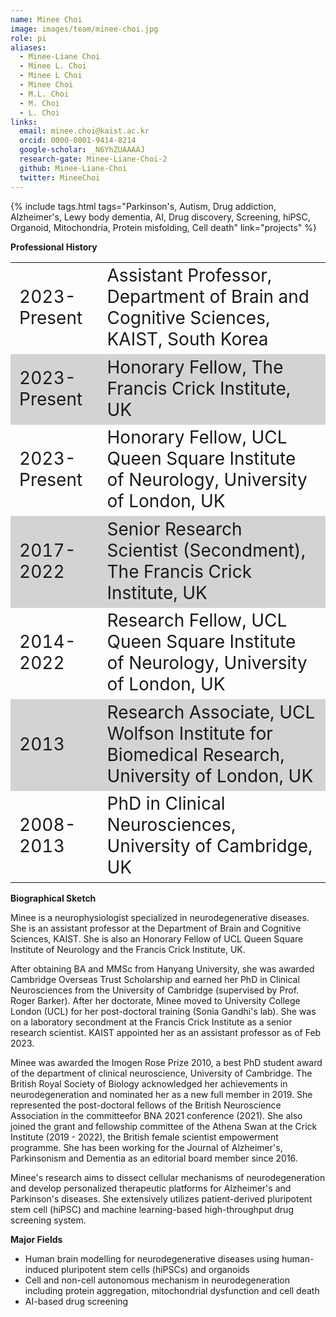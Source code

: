 ```yaml
---
name: Minee Choi
image: images/team/minee-choi.jpg
role: pi
aliases:
  - Minee-Liane Choi
  - Minee L. Choi
  - Minee L Choi
  - Minee Choi
  - M.L. Choi
  - M. Choi
  - L. Choi
links:  
  email: minee.choi@kaist.ac.kr
  orcid: 0000-0001-9414-8214
  google-scholar: _N6YhZUAAAAJ
  research-gate: Minee-Liane-Choi-2
  github: Minee-Liane-Choi
  twitter: MineeChoi
---
```


{%
  include tags.html
  tags="Parkinson's, Autism, Drug addiction, Alzheimer's, Lewy body dementia, AI, Drug discovery, Screening, hiPSC, Organoid, Mitochondria, Protein misfolding, Cell death"
  link="projects"
%}

<strong>Professional History</strong>

<table>
  <tbody style="font-size: 28px";>
  <tr>
    <td>2023-Present</td>
    <td align="Left">Assistant Professor, Department of Brain and Cognitive Sciences, KAIST, South Korea</td>
  </tr>
  <tr style="background-color:LightGray;">
    <td>2023-Present</td>
    <td align="Left">Honorary Fellow, The Francis Crick Institute, UK</td>
  </tr>
  <tr>
    <td>2023-Present</td>
    <td align="Left">Honorary Fellow, UCL Queen Square Institute of Neurology, University of London, UK</td>
  </tr>
  <tr style="background-color:LightGray;">
    <td>2017-2022</td>
    <td align="Left">Senior Research Scientist (Secondment), The Francis Crick Institute, UK</td>
  </tr>
  <tr>
    <td>2014-2022</td>
    <td align="Left">Research Fellow, UCL Queen Square Institute of Neurology, University of London, UK</td>
  </tr>
  <tr style="background-color:LightGray;">
    <td>2013</td>
    <td align="Left">Research Associate, UCL Wolfson Institute for Biomedical Research, University of London, UK</td>
  </tr>
  <tr>
    <td>2008-2013 </td>
    <td align="Left">PhD in Clinical Neurosciences, University of Cambridge, UK</td>
  </tr>
  </tbody>
</table>

<strong>Biographical Sketch</strong>

Minee is a neurophysiologist specialized in neurodegenerative diseases. She is an assistant professor at the Department of Brain and Cognitive Sciences, KAIST. She is also an Honorary Fellow of UCL Queen Square Institute of Neurology and the Francis Crick Institute, UK. <br>

After obtaining BA and MMSc from Hanyang University, she was awarded Cambridge Overseas Trust Scholarship and earned her PhD in Clinical Neurosciences from the University of Cambridge (supervised by Prof. Roger Barker). After her doctorate, Minee moved to University College London (UCL) for her post-doctoral training (Sonia Gandhi's lab). She was on a laboratory secondment at the Francis Crick Institute as a senior research scientist. KAIST appointed her as an assistant professor as of Feb 2023. <br>

Minee was awarded the Imogen Rose Prize 2010, a best PhD student award of the department of clinical neuroscience, University of Cambridge. The British Royal Society of Biology acknowledged her achievements in neurodegeneration and nominated her as a new full member in 2019. She represented the post-doctoral fellows of the British Neuroscience Association in the committeefor BNA 2021 conference (2021). She also joined the grant and fellowship committee of the Athena Swan at the Crick Institute (2019 - 2022), the British female scientist empowerment programme. She has been working for the Journal of Alzheimer's, Parkinsonism and Dementia as an editorial board member since 2016. <br>

Minee's research aims to dissect cellular mechanisms of neurodegeneration and develop personalized therapeutic platforms for Alzheimer's and Parkinson's diseases. She extensively utilizes patient-derived pluripotent stem cell (hiPSC) and machine learning-based high-throughput drug screening system. <br>

<strong>Major Fields</strong>
- Human brain modelling for neurodegenerative diseases using human-induced pluripotent stem cells (hiPSCs) and organoids <br>
- Cell and non-cell autonomous mechanism in neurodegeneration including protein aggregation, mitochondrial dysfunction and cell death <br>
- AI-based drug screening <br>   
